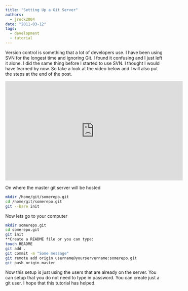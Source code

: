 ```yaml
---
title: "Setting Up a Git Server"
authors:
  - jrock2004
date: "2011-03-12"
tags:
  - development
  - tutorial
---
```


Version control is something that a lot of developers use. I have been using SVN for the longest time and ignoring Git. I found it confusing and I just left it alone. I did the same thing before I started to use SVN. I thought I would have learned by now. So take a look at the video below and I will also put the steps at the end of the post.

<iframe width="560" height="315" src="https://www.youtube.com/embed/1gNFrPNF9-Y" frameborder="0" allow="accelerometer; autoplay; encrypted-media; gyroscope; picture-in-picture" allowfullscreen></iframe>

On where the master git server will be hosted

```bash
mkdir /home/git/somerepo.git
cd /home/git/somerepo.git
git --bare init
```

Now lets go to your computer

```bash
mkdir somerepo.git
cd somerepo.git
git init
**Create a README file or you can type:
touch README
git add .
git commit -m "Some message"
git remote add origin username@yourservername:somerepo.git
git push origin master
```

Now this setup is just using the users that are already on the server. You can setup that you do not need to type in password. You can create just a git user. I hope that this tutorial has helped.
